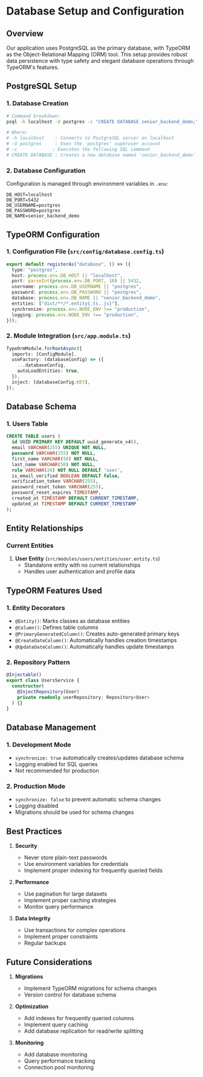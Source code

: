 # Database Setup and Configuration

## Overview

Our application uses PostgreSQL as the primary database, with TypeORM as the Object-Relational Mapping (ORM) tool. This setup provides robust data persistence with type safety and elegant database operations through TypeORM's features.

## PostgreSQL Setup

### 1. Database Creation

```bash
# Command breakdown:
psql -h localhost -U postgres -c "CREATE DATABASE senior_backend_demo;"

# Where:
# -h localhost    : Connects to PostgreSQL server on localhost
# -U postgres     : Uses the 'postgres' superuser account
# -c             : Executes the following SQL command
# CREATE DATABASE : Creates a new database named 'senior_backend_demo'
```

### 2. Database Configuration

Configuration is managed through environment variables in `.env`:

```env
DB_HOST=localhost
DB_PORT=5432
DB_USERNAME=postgres
DB_PASSWORD=postgres
DB_NAME=senior_backend_demo
```

## TypeORM Configuration

### 1. Configuration File (`src/config/database.config.ts`)

```typescript
export default registerAs("database", () => ({
  type: "postgres",
  host: process.env.DB_HOST || "localhost",
  port: parseInt(process.env.DB_PORT, 10) || 5432,
  username: process.env.DB_USERNAME || "postgres",
  password: process.env.DB_PASSWORD || "postgres",
  database: process.env.DB_NAME || "senior_backend_demo",
  entities: ["dist/**/*.entity{.ts,.js}"],
  synchronize: process.env.NODE_ENV !== "production",
  logging: process.env.NODE_ENV !== "production",
}));
```

### 2. Module Integration (`src/app.module.ts`)

```typescript
TypeOrmModule.forRootAsync({
  imports: [ConfigModule],
  useFactory: (databaseConfig) => ({
    ...databaseConfig,
    autoLoadEntities: true,
  }),
  inject: [databaseConfig.KEY],
});
```

## Database Schema

### 1. Users Table

```sql
CREATE TABLE users (
  id UUID PRIMARY KEY DEFAULT uuid_generate_v4(),
  email VARCHAR(255) UNIQUE NOT NULL,
  password VARCHAR(255) NOT NULL,
  first_name VARCHAR(50) NOT NULL,
  last_name VARCHAR(50) NOT NULL,
  role VARCHAR(20) NOT NULL DEFAULT 'user',
  is_email_verified BOOLEAN DEFAULT false,
  verification_token VARCHAR(255),
  password_reset_token VARCHAR(255),
  password_reset_expires TIMESTAMP,
  created_at TIMESTAMP DEFAULT CURRENT_TIMESTAMP,
  updated_at TIMESTAMP DEFAULT CURRENT_TIMESTAMP
);
```

## Entity Relationships

### Current Entities

1. **User Entity** (`src/modules/users/entities/user.entity.ts`)
   - Standalone entity with no current relationships
   - Handles user authentication and profile data

## TypeORM Features Used

### 1. Entity Decorators

- `@Entity()`: Marks classes as database entities
- `@Column()`: Defines table columns
- `@PrimaryGeneratedColumn()`: Creates auto-generated primary keys
- `@CreateDateColumn()`: Automatically handles creation timestamps
- `@UpdateDateColumn()`: Automatically handles update timestamps

### 2. Repository Pattern

```typescript
@Injectable()
export class UsersService {
  constructor(
    @InjectRepository(User)
    private readonly userRepository: Repository<User>
  ) {}
}
```

## Database Management

### 1. Development Mode

- `synchronize: true` automatically creates/updates database schema
- Logging enabled for SQL queries
- Not recommended for production

### 2. Production Mode

- `synchronize: false` to prevent automatic schema changes
- Logging disabled
- Migrations should be used for schema changes

## Best Practices

1. **Security**

   - Never store plain-text passwords
   - Use environment variables for credentials
   - Implement proper indexing for frequently queried fields

2. **Performance**

   - Use pagination for large datasets
   - Implement proper caching strategies
   - Monitor query performance

3. **Data Integrity**
   - Use transactions for complex operations
   - Implement proper constraints
   - Regular backups

## Future Considerations

1. **Migrations**

   - Implement TypeORM migrations for schema changes
   - Version control for database schema

2. **Optimization**

   - Add indexes for frequently queried columns
   - Implement query caching
   - Add database replication for read/write splitting

3. **Monitoring**
   - Add database monitoring
   - Query performance tracking
   - Connection pool monitoring

